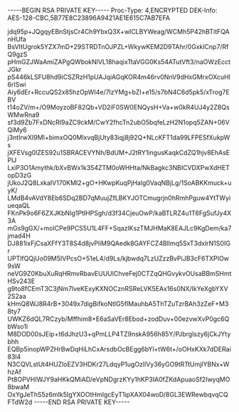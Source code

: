 -----BEGIN RSA PRIVATE KEY-----
Proc-Type: 4,ENCRYPTED
DEK-Info: AES-128-CBC,5B77E8C23896A9421AE1E615C7AB7EFA

jdq95p+JQgqyEBnStjsCr4Ch9YbxQ3X+wICLBYWeag/WCMh5P42hBTitFQAnHUfa
BsVItUgrok5YZX7mD+29STRDTnOJPZL+WkywKEM2D9TAhr/0GxklCnp7/RfQ9gzS
pHmGZJWaAmiZAPgQWbokNlVL18haqixTtaVGG0Ks54ATutVft3/naOWzEcctJGkr
pS446kLSFU8hd9iCSZRzH1pUAJqiAGqKOR4m46rv0NnV9dHxGMrxOXcuHl6rISwi
Aiy6dEr+RccuQS2x85hzOpWI4e/7lzYMg+bZI+e15/s7bN4C6d5pk5/xTrog7EBV
t14oZV/m+/O9MoyzoBF82Qb+VD2iF0SW0ENQysH+Va+w0kR4UJ4y2Z8QsWMwRna9
sf3d9Zb7FxDNcRI9aZC9ckM/CwY2fhcTn2ubO5bqfeLzH2N1opq5ZAN+06VQiMy6
j3ntIrwXI9MI+bimxOQ0MlxvqBjUty83iqj8j92Q+NLcKFT1da99LFPESfXukpWs
jXFEVsg0lZES92u1SBRACEVYNh/BdUM+J2tRY1ingusKaqkCdZQ1hjv8EhAsEPlJ
LxiP3O1Amythk/bXvBWx1k354ZTM0oWHHta/NkBagkc3NBICVDXPwXdHETopD3zG
jUkoJ2Q8LxkaIV170KMI2+gO+HKwpKuqPjHalg0VaqNBjLg/1SoABKKmuck+uyK/
LMdB4vAVdY8Eb6SDq2BD7qMuujZfLBKYJOTCmugrjn0hRmhPguw4YtTWyiueqaQL
FKnPk9o6F6ZXJKbNIg1PtIHPSgh/d3f34CjeuOwP/kaBTLRZ4u1T6FgSufJy4X3A
mGs9gGX/+moICPe9PCS5U1L4FF+SqazlKszTMJHMaK8EAJLc9KgDem/ka7jmad4H
DJ881ixFjCsaXFfY3T8S4d8jvPliM9QAedk8GAYFCZ4Bllmq5SxT3dxlrN1S0IGr
UPTlfQQjUo09M5IVPcsO+51eL4/d9Ls/kjbwdq7LzUZzzBvPiJB3cF6TXPIOw9sW
neVG9Z0KbuXuRqHRmvRbavEUUUlChveFej0CTZqQHGvykvOUsaBBmSHmtHSv243E
g9to8fCEmT3C3jNm7lveKExyKXNOCznRSReLVK5EAx16s0NX/IkYeXgbYXV2S2aa
kHmQ8WJ8R4rB+3049x7digBifkoNtlG5fIMauhbA5ThTZuTzrBAh3zZeF+M38ty7
UWKZ6dQL7RCzyb/Mffhim8+E6aSaVEr8Ebod+zodDuv+00ezvwXvP0gc6QbWso1l
M8DOD00sJEip+t6dJhzU3+qPmLLP4TZ9nskA956h85Y/PJbrglszy6jCkJYtybhh
EQBp5inopWPZHrBwDqHiLhCxArsdbOcBEgg6bYl+tW6t+/oOHxKXk7dDERai83l4
N3CQVLstUt4HUZloEZV3HDKr27LdqyP1ugOzlIVy36yGO9tRTtUmjIYBNx+WhzAf
Pt8OPVHIWJY9aHKkQMiAD/eVpNDgrzKYy1hKP3IA0fZKdApuaoSf2IwyqMO8bwaM
OxYgJeThS5z6mIk5IgYXOOtHmIgcEyT1ipXAX04woD/8GL3EWRewbqvqCQFTdW2d
-----END RSA PRIVATE KEY-----
